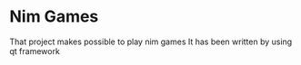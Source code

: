 # Nim Games
That project makes possible to play nim games
It has been written by using qt framework
